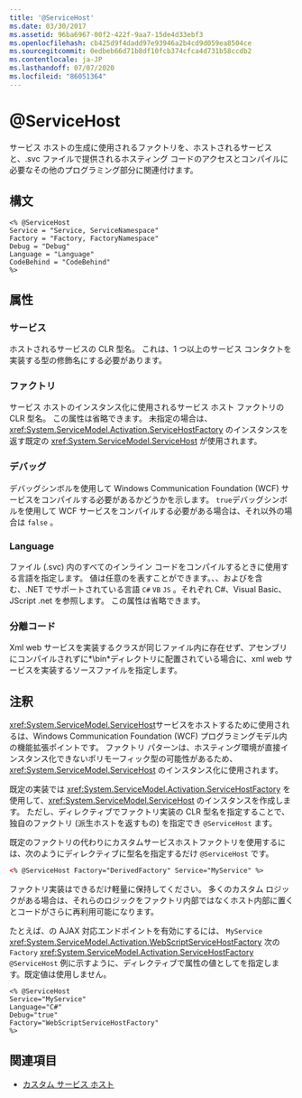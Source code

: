 ```yaml
---
title: '@ServiceHost'
ms.date: 03/30/2017
ms.assetid: 96ba6967-00f2-422f-9aa7-15de4d33ebf3
ms.openlocfilehash: cb425d9f4dadd97e93946a2b4cd9d059ea8504ce
ms.sourcegitcommit: 0edbeb66d71b8df10fcb374cfca4d731b58ccdb2
ms.contentlocale: ja-JP
ms.lasthandoff: 07/07/2020
ms.locfileid: "86051364"
---
```

# <a name="servicehost"></a>\@ServiceHost

サービス ホストの生成に使用されるファクトリを、ホストされるサービスと、.svc ファイルで提供されるホスティング コードのアクセスとコンパイルに必要なその他のプログラミング部分に関連付けます。

## <a name="syntax"></a>構文

```aspx-csharp
<% @ServiceHost
Service = "Service, ServiceNamespace"
Factory = "Factory, FactoryNamespace"
Debug = "Debug"
Language = "Language"
CodeBehind = "CodeBehind"
%>
```

## <a name="attributes"></a>属性

### <a name="service"></a>サービス

ホストされるサービスの CLR 型名。 これは、1 つ以上のサービス コンタクトを実装する型の修飾名にする必要があります。

### <a name="factory"></a>ファクトリ

サービス ホストのインスタンス化に使用されるサービス ホスト ファクトリの CLR 型名。 この属性は省略できます。 未指定の場合は、<xref:System.ServiceModel.Activation.ServiceHostFactory> のインスタンスを返す既定の <xref:System.ServiceModel.ServiceHost> が使用されます。

### <a name="debug"></a>デバッグ

デバッグシンボルを使用して Windows Communication Foundation (WCF) サービスをコンパイルする必要があるかどうかを示します。 `true`デバッグシンボルを使用して WCF サービスをコンパイルする必要がある場合は、それ以外の場合は `false` 。

### <a name="language"></a>Language

ファイル (.svc) 内のすべてのインライン コードをコンパイルするときに使用する言語を指定します。 値は任意のを表すことができます。、、およびを含む、.NET でサポートされている言語 `C#` `VB` `JS` 。それぞれ C#、Visual Basic、JScript .net を参照します。 この属性は省略できます。

### <a name="codebehind"></a>分離コード

Xml web サービスを実装するクラスが同じファイル内に存在せず、アセンブリにコンパイルされずに*\bin*ディレクトリに配置されている場合に、xml web サービスを実装するソースファイルを指定します。

## <a name="remarks"></a>注釈

<xref:System.ServiceModel.ServiceHost>サービスをホストするために使用されるは、Windows Communication Foundation (WCF) プログラミングモデル内の機能拡張ポイントです。 ファクトリ パターンは、ホスティング環境が直接インスタンス化できないポリモーフィック型の可能性があるため、<xref:System.ServiceModel.ServiceHost> のインスタンス化に使用されます。

既定の実装では <xref:System.ServiceModel.Activation.ServiceHostFactory> を使用して、<xref:System.ServiceModel.ServiceHost> のインスタンスを作成します。 ただし、ディレクティブでファクトリ実装の CLR 型名を指定することで、独自のファクトリ (派生ホストを返すもの) を指定でき `@ServiceHost` ます。

既定のファクトリの代わりにカスタムサービスホストファクトリを使用するには、次のようにディレクティブに型名を指定するだけ `@ServiceHost` です。

```xml
<% @ServiceHost Factory="DerivedFactory" Service="MyService" %>
```

ファクトリ実装はできるだけ軽量に保持してください。 多くのカスタム ロジックがある場合は、それらのロジックをファクトリ内部ではなくホスト内部に置くとコードがさらに再利用可能になります。

たとえば、の AJAX 対応エンドポイントを有効にするには、 `MyService` <xref:System.ServiceModel.Activation.WebScriptServiceHostFactory> 次の `Factory` <xref:System.ServiceModel.Activation.ServiceHostFactory> `@ServiceHost` 例に示すように、ディレクティブで属性の値としてを指定します。既定値は使用しません。

```aspx-csharp
<% @ServiceHost
Service="MyService"
Language="C#"
Debug="true"
Factory="WebScriptServiceHostFactory"
%>
```

## <a name="see-also"></a>関連項目

- [カスタム サービス ホスト](../../../wcf/samples/custom-service-host.md)
